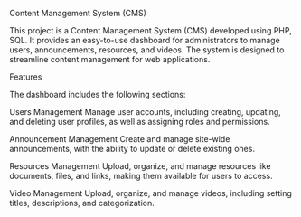 Content Management System (CMS)

This project is a Content Management System (CMS) developed using PHP, SQL. It provides an easy-to-use dashboard for administrators to manage users, announcements, resources, and videos. The system is designed to streamline content management for web applications.

Features

The dashboard includes the following sections:

Users Management
Manage user accounts, including creating, updating, and deleting user profiles, as well as assigning roles and permissions.

Announcement Management
Create and manage site-wide announcements, with the ability to update or delete existing ones.

Resources Management
Upload, organize, and manage resources like documents, files, and links, making them available for users to access.

Video Management
Upload, organize, and manage videos, including setting titles, descriptions, and categorization.

